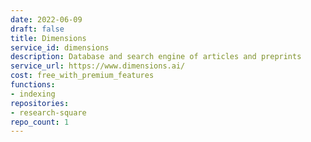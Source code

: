 ```yaml
---
date: 2022-06-09
draft: false
title: Dimensions
service_id: dimensions
description: Database and search engine of articles and preprints
service_url: https://www.dimensions.ai/
cost: free_with_premium_features
functions:
- indexing
repositories:
- research-square
repo_count: 1
---
```



